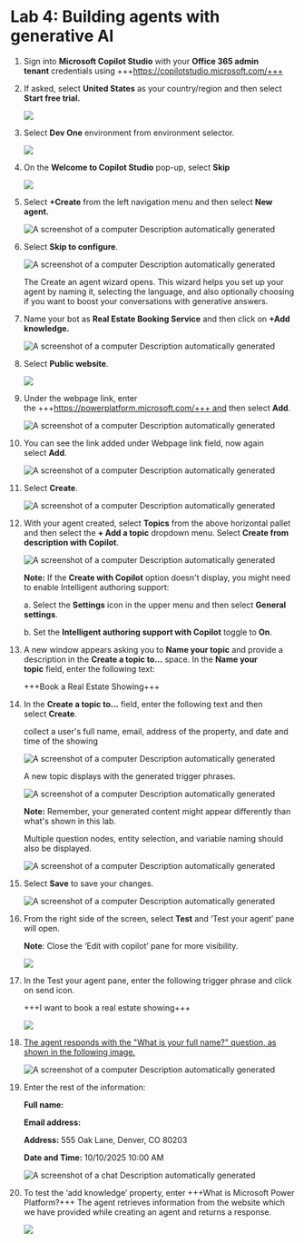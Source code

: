 # **Lab 4: Building agents with generative AI**

1.  Sign into **Microsoft Copilot Studio** with your **Office 365 admin
    tenant** credentials
    using +++https://copilotstudio.microsoft.com/+++

2.  If asked, select **United States** as your country/region and then
    select **Start free trial.**

     ![](./media/image1.png)

3.  Select **Dev One** environment from environment selector.

     ![](./media/image2.png)

4.  On the **Welcome to Copilot Studio** pop-up, select **Skip**

     ![](./media/image3.png)

5.  Select **+Create** from the left navigation menu and then
    select **New agent.**

     ![A screenshot of a computer Description automatically generated](./media/image4.png)

6.  Select **Skip to configure**.

     ![A screenshot of a computer Description automatically generated](./media/image5.png)

    The Create an agent wizard opens. This wizard helps you set up your
    agent by naming it, selecting the language, and also optionally choosing
    if you want to boost your conversations with generative answers.

7.  Name your bot as **Real Estate Booking Service** and then click
    on **+Add knowledge.**

     ![A screenshot of a computer Description automatically generated](./media/image6.png)

8.  Select **Public website**.

     ![](./media/image7.png)

9.  Under the webpage link, enter
    the +++https://powerplatform.microsoft.com/+++ and
    then select **Add**.

     ![A screenshot of a computer Description automatically generated](./media/image8.png)

10. You can see the link added under Webpage link field, now again
    select **Add**.

     ![A screenshot of a computer Description automatically generated](./media/image9.png)

11. Select **Create**.

     ![A screenshot of a computer Description automatically generated](./media/image10.png)

12. With your agent created, select **Topics** from the above horizontal
    pallet and then select the **+ Add a topic** dropdown menu.
    Select **Create from description with Copilot**.

     ![A screenshot of a computer Description automatically generated](./media/image11.png)

     **Note:** If the **Create with Copilot** option doesn't display, you
     might need to enable Intelligent authoring support:
    
     a. Select the **Settings** icon in the upper menu and then
     select **General settings**.
    
     b. Set the **Intelligent authoring support with Copilot** toggle
     to **On**.

13. A new window appears asking you to **Name your topic** and provide a
    description in the **Create a topic to...** space. In the **Name
    your topic** field, enter the following text:

     +++Book a Real Estate Showing+++

14. In the **Create a topic to...** field, enter the following text and
    then select **Create**.

     collect a user's full name, email, address of the property, and date
     and time of the showing
    
     ![A screenshot of a computer Description automatically generated](./media/image12.png)
    
     A new topic displays with the generated trigger phrases.
    
     ![A screenshot of a computer Description automatically generated](./media/image13.png)
    
     **Note:** Remember, your generated content might appear differently
     than what's shown in this lab.
    
     Multiple question nodes, entity selection, and variable naming should
     also be displayed.
    
     ![A screenshot of a computer Description automatically generated](./media/image14.png)

15. Select **Save** to save your changes.

     ![A screenshot of a computer Description automatically generated](./media/image15.png)

17. From the right side of the screen, select **Test** and ‘Test your
    agent’ pane will open.

     **Note**: Close the ‘Edit with copilot’ pane for more visibility.
    
     ![](./media/image16.png)

18. In the Test your agent pane, enter the following trigger phrase and
    click on send icon.

     +++I want to book a real estate showing+++
    
     ![](./media/image17.png)

19. [The agent responds with the "What is your full name?" question, as
    shown in the following image.](urn:gd:lg:a:send-vm-keys)

     ![A screenshot of a computer Description automatically generated](./media/image18.png)

20. Enter the rest of the information:

     **Full name:** <Your name>
    
     **Email address:** <Your email address>
    
     **Address:** 555 Oak Lane, Denver, CO 80203
    
     **Date and Time:** 10/10/2025 10:00 AM
    
     ![A screenshot of a chat Description automatically generated](./media/image19.png)

21. To test the ‘add knowledge’ property, enter +++What is Microsoft Power
    Platform?+++ The agent retrieves information from the website which we
    have provided while creating an agent and returns a response.

     ![](./media/image20.png)
